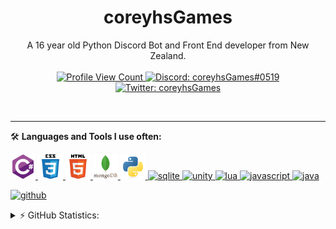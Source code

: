 <h1 align="center">coreyhsGames</h1>

<p align="center">
  A 16 year old Python Discord Bot and Front End developer from New Zealand.
  <br><br>
  <a href="https://github.com/coreyhsGames">
    <img src="https://komarev.com/ghpvc/?username=coreyhsgames&style=flat-square&label=Profile%20Views&logo=github" alt="Profile View Count"/>
  </a>
  <a href="https://discord.com/users/822561567102730251">
    <img src="https://img.shields.io/badge/Discord-coreyhsGames%230519-%237289da?logo=discord&style=flat-square" alt="Discord: coreyhsGames#0519"/>
  </a>
  <a href="https://twitter.com/coreyhsgames">
    <img src="https://img.shields.io/badge/Twitter-coreyhsGames-%231DA1F2?logo=twitter&style=flat-square" alt="Twitter: coreyhsGames"/>
  </a>
</p>

<br>

---

🛠 <b>Languages and Tools I use often:</b>
<p>

<p align="left"> 
  <a href="https://www.w3schools.com/cs/" target="_blank" rel="noreferrer"> <img src="https://raw.githubusercontent.com/devicons/devicon/master/icons/csharp/csharp-original.svg" alt="csharp" width="40" height="40"/> </a> 
  <a href="https://www.w3schools.com/css/" target="_blank" rel="noreferrer"> <img src="https://raw.githubusercontent.com/devicons/devicon/master/icons/css3/css3-original-wordmark.svg" alt="css3" width="40" height="40"/> </a>
  <a href="https://www.w3.org/html/" target="_blank" rel="noreferrer"> <img src="https://raw.githubusercontent.com/devicons/devicon/master/icons/html5/html5-original-wordmark.svg" alt="html5" width="40" height="40"/> </a> 
  <a href="https://www.mongodb.com/" target="_blank" rel="noreferrer"> <img src="https://raw.githubusercontent.com/devicons/devicon/master/icons/mongodb/mongodb-original-wordmark.svg" alt="mongodb" width="40" height="40"/> </a>
  <a href="https://www.python.org" target="_blank" rel="noreferrer"> <img src="https://raw.githubusercontent.com/devicons/devicon/master/icons/python/python-original.svg" alt="python" width="40" height="40"/> </a> 
  <a href="https://www.sqlite.org/" target="_blank" rel="noreferrer"> <img src="https://www.vectorlogo.zone/logos/sqlite/sqlite-icon.svg" alt="sqlite" width="40" height="40"/> </a>
  <a href="https://unity.com/" target="_blank" rel="noreferrer"> <img src="https://www.vectorlogo.zone/logos/unity3d/unity3d-icon.svg" alt="unity" width="40" height="40"/> </a> 
  <a href="https://lua.org/" target="_blank" rel="noreferrer"> <img src="https://www.vectorlogo.zone/logos/lua/lua-icon.svg" alt="lua" width="40" height="40"/> </a> 
  <a href="https://www.javascript.com/" target="_blank" rel="noreferrer"> <img src="https://upload.vectorlogo.zone/logos/javascript/images/239ec8a4-163e-4792-83b6-3f6d96911757.svg" alt="javascript" width="40" height="40"/> </a> 
  <a href="https://java.com/" target="_blank" rel="noreferrer"> <img src="https://www.vectorlogo.zone/logos/java/java-icon.svg" alt="java" width="40" height="40"/> </a> 
</p>
  <a href="https://github.com/" target="_blank" rel="noreferrer"> <img src="https://www.vectorlogo.zone/logos/github/github-tile.svg" alt="github" width="40" height="40"/> </a> 
</p>

<details>
  <summary>⚡ GitHub Statistics:</summary> 
  <img src="https://github-readme-stats.vercel.app/api/top-langs/?username=coreyhsGames&layout=compact&theme=tokyonight" />
  <img src="https://github-readme-stats.vercel.app/api?username=coreyhsGames&count_private=true&show_icons=true&theme=tokyonight" />
</details>
